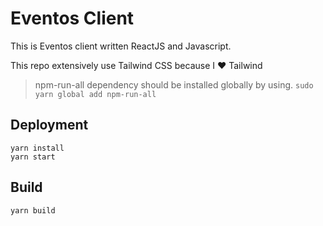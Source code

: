 # Eventos Client

This is Eventos client written ReactJS and Javascript.

This repo extensively use Tailwind CSS because I :heart: Tailwind

> npm-run-all dependency should be installed globally by using.
`sudo yarn global add npm-run-all`

## Deployment
```
yarn install
yarn start
```

## Build
```
yarn build
```
